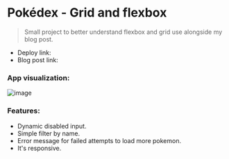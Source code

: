# Pokédex - Grid and flexbox

> Small project to better understand flexbox and grid use alongside my blog post.

- Deploy link:
- Blog post link:

### App visualization:

![image](https://github.com/user-attachments/assets/17a4d489-ba6d-4290-b45f-5fe5918dcccb)


### Features:
- Dynamic disabled input.
- Simple filter by name.
- Error message for failed attempts to load more pokemon.
- It's responsive.


